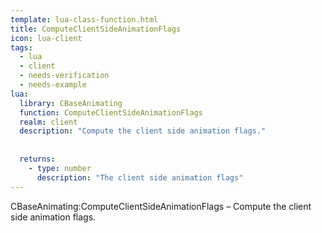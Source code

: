 ```yaml
---
template: lua-class-function.html
title: ComputeClientSideAnimationFlags
icon: lua-client
tags:
  - lua
  - client
  - needs-verification
  - needs-example
lua:
  library: CBaseAnimating
  function: ComputeClientSideAnimationFlags
  realm: client
  description: "Compute the client side animation flags."
  
  
  returns:
    - type: number
      description: "The client side animation flags"
---
```


<div class="lua__search__keywords">
CBaseAnimating:ComputeClientSideAnimationFlags &#x2013; Compute the client side animation flags.
</div>
